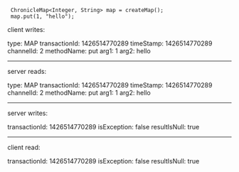 ```
 ChronicleMap<Integer, String> map = createMap();
 map.put(1, "hello");
```


client writes:


type: MAP
transactionId: 1426514770289
timeStamp: 1426514770289
channelId: 2
methodName: put
arg1: 1
arg2: hello

--------------------------------------------
server reads:


type: MAP
transactionId: 1426514770289
timeStamp: 1426514770289
channelId: 2
methodName: put
arg1: 1
arg2: hello

--------------------------------------------
server writes:

transactionId: 1426514770289
isException: false
resultIsNull: true


--------------------------------
client read:

transactionId: 1426514770289
isException: false
resultIsNull: true